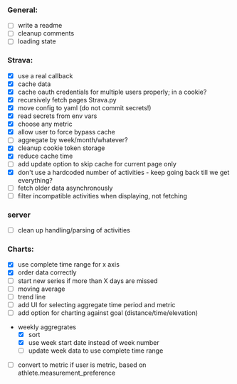 ### General:
  * [ ] write a readme
  * [ ] cleanup comments
  * [ ] loading state

### Strava:
  * [x] use a real callback
  * [x] cache data
  * [x] cache oauth credentials for multiple users properly; in a cookie?
  * [x] recursively fetch pages Strava.py
  * [x] move config to yaml (do not commit secrets!)
  * [x] read secrets from env vars
  * [x] choose any metric
  * [x] allow user to force bypass cache 
  * [ ] aggregate by week/month/whatever?
  * [x] cleanup cookie token storage
  * [x] reduce cache time
  * [ ] add update option to skip cache for current page only
  * [x] don't use a hardcoded number of activities - keep going back till we get everything?
  * [ ] fetch older data asynchronously
  * [ ] filter incompatible activities when displaying, not fetching

### server
  * [ ] clean up handling/parsing of activities

### Charts:
  * [x] use complete time range for x axis
  * [x] order data correctly
  * [ ] start new series if more than X days are missed
  * [ ] moving average
  * [ ] trend line
  * [ ] add UI for selecting aggregate time period and metric
  * [ ] add option for charting against goal (distance/time/elevation)
  * weekly aggregrates
    * [x] sort
    * [x] use week start date instead of week number
    * [ ] update week data to use complete time range
  * [ ] convert to metric if user is metric, based on athlete.measurement_preference
